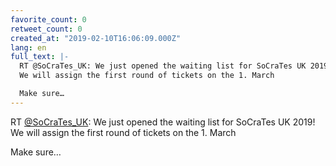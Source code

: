 ```yaml
---
favorite_count: 0
retweet_count: 0
created_at: "2019-02-10T16:06:09.000Z"
lang: en
full_text: |-
  RT @SoCraTes_UK: We just opened the waiting list for SoCraTes UK 2019!
  We will assign the first round of tickets on the 1. March

  Make sure…
---
```


RT [@SoCraTes_UK](https://twitter.com/SoCraTes_UK): We just opened the waiting
list for SoCraTes UK 2019! We will assign the first round of tickets on the 1.
March

Make sure…
